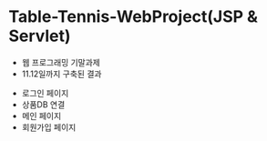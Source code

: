 # Table-Tennis-WebProject(JSP & Servlet)
* 웹 프로그래밍 기말과제 
* 11.12일까지 구축된 결과
 - 로그인 페이지
 - 상품DB 연결
 - 메인 페이지
 - 회원가입 페이지
